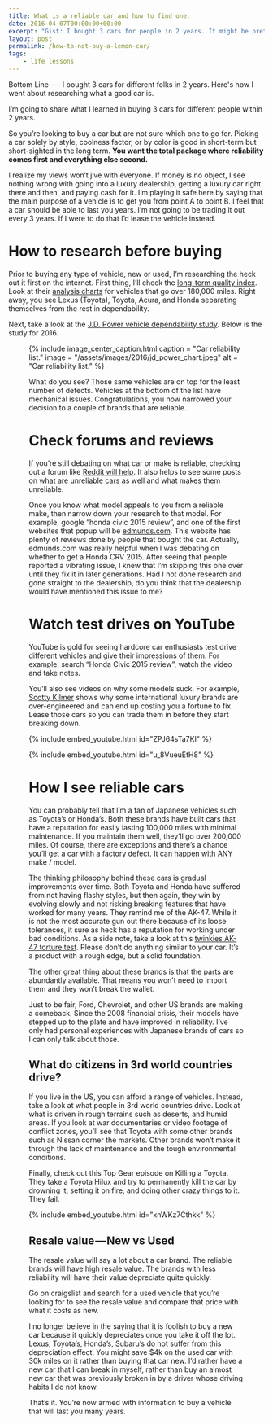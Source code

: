 ```yaml
---
title: What is a reliable car and how to find one.
date: 2016-04-07T00:00:00+00:00
excerpt: "Gist: I bought 3 cars for people in 2 years. It might be pretty but it's going to cost you an arm and a leg in repairs. Research and get a dependable vehicle."
layout: post
permalink: /how-to-not-buy-a-lemon-car/
tags:
    - life lessons
---
```


Bottom Line --- I bought 3 cars for different folks in 2 years. Here's how I went about researching what a good car is.

I’m going to share what I learned in buying 3 cars for different people within 2 years.

So you’re looking to buy a car but are not sure which one to go for. Picking a car solely by style, coolness factor, or by color is good in short-term but short-sighted in the long term. **You want the total package where reliability comes first and everything else second.**

I realize my views won’t jive with everyone. If money is no object, I see nothing wrong with going into a luxury dealership, getting a luxury car right there and then, and paying cash for it. I’m playing it safe here by saying that the main purpose of a vehicle is to get you from point A to point B. I feel that a car should be able to last you years. I’m not going to be trading it out every 3 years. If I were to do that I’d lease the vehicle instead.

# How to research before buying

Prior to buying any type of vehicle, new or used, I’m researching the heck out it first on the internet. First thing, I’ll check the <a href="http://longtermqualityindex.com/" target="_blank" rel="noopener noreferrer">long-term quality index</a>. Look at their <a href="http://longtermqualityindex.com/TIQI-over180k.png" target="_blank" rel="noopener noreferrer">analysis charts</a> for vehicles that go over 180,000 miles. Right away, you see Lexus (Toyota), Toyota, Acura, and Honda separating themselves from the rest in dependability.

Next, take a look at the <a href="http://www.jdpower.com/press-releases/2016-us-vehicle-dependability-study-vds" target="_blank" rel="noopener noreferrer">J.D. Power vehicle dependability study</a>. Below is the study for 2016.<figure class="wp-caption">

{% include image_center_caption.html 
    caption = "Car reliability list."
    image = "/assets/images/2016/jd_power_chart.jpeg"
    alt = "Car reliability list."
%}

What do you see? Those same vehicles are on top for the least number of defects. Vehicles at the bottom of the list have mechanical issues. Congratulations, you now narrowed your decision to a couple of brands that are reliable.

# Check forums and reviews

If you’re still debating on what car or make is reliable, checking out a forum like <a href="https://www.google.com/?gws_rd=ssl#q=site:reddit.com+reliable+car" target="_blank" rel="noopener noreferrer">Reddit will help</a>. It also helps to see some posts on <a href="https://www.google.com/?gws_rd=ssl#q=site:reddit.com+unreliable+car" target="_blank" rel="noopener noreferrer">what are unreliable cars</a> as well and what makes them unreliable.

Once you know what model appeals to you from a reliable make, then narrow down your research to that model. For example, google “honda civic 2015 review”, and one of the first websites that popup will be <a href="http://www.edmunds.com/honda/civic/2015/review/" target="_blank" rel="noopener noreferrer">edmunds.com</a>. This website has plenty of reviews done by people that bought the car. Actually, edmunds.com was really helpful when I was debating on whether to get a Honda CRV 2015. After seeing that people reported a vibrating issue, I knew that I’m skipping this one over until they fix it in later generations. Had I not done research and gone straight to the dealership, do you think that the dealership would have mentioned this issue to me?

# Watch test drives on YouTube

YouTube is gold for seeing hardcore car enthusiasts test drive different vehicles and give their impressions of them. For example, search “Honda Civic 2015 review”, watch the video and take notes.

You’ll also see videos on why some models suck. For example, <a href="https://www.youtube.com/channel/UCuxpxCCevIlF-k-K5YU8XPA" target="_blank" rel="noopener noreferrer">Scotty Kilmer</a> shows why some international luxury brands are over-engineered and can end up costing you a fortune to fix. Lease those cars so you can trade them in before they start breaking down.

{% include embed_youtube.html id="ZPJ64sTa7KI" %}

{% include embed_youtube.html id="u_8VueuEtH8" %}

# How I see reliable cars

You can probably tell that I’m a fan of Japanese vehicles such as Toyota’s or Honda’s. Both these brands have built cars that have a reputation for easily lasting 100,000 miles with minimal maintenance. If you maintain them well, they’ll go over 200,000 miles. Of course, there are exceptions and there’s a chance you’ll get a car with a factory defect. It can happen with ANY make / model.

The thinking philosophy behind these cars is gradual improvements over time. Both Toyota and Honda have suffered from not having flashy styles, but then again, they win by evolving slowly and not risking breaking features that have worked for many years. They remind me of the AK-47. While it is not the most accurate gun out there because of its loose tolerances, it sure as heck has a reputation for working under bad conditions. As a side note, take a look at this <a href="https://youtu.be/kIuni6_K_RQ?t=152" target="_blank" rel="noopener noreferrer">twinkies AK-47 torture test</a>. Please don’t do anything similar to your car. It’s a product with a rough edge, but a solid foundation.

The other great thing about these brands is that the parts are abundantly available. That means you won’t need to import them and they won’t break the wallet.

Just to be fair, Ford, Chevrolet, and other US brands are making a comeback. Since the 2008 financial crisis, their models have stepped up to the plate and have improved in reliability. I’ve only had personal experiences with Japanese brands of cars so I can only talk about those.

## What do citizens in 3rd world countries drive?

If you live in the US, you can afford a range of vehicles. Instead, take a look at what people in 3rd world countries drive. Look at what is driven in rough terrains such as deserts, and humid areas. If you look at war documentaries or video footage of conflict zones, you’ll see that Toyota with some other brands such as Nissan corner the markets. Other brands won’t make it through the lack of maintenance and the tough environmental conditions.

Finally, check out this Top Gear episode on Killing a Toyota. They take a Toyota Hilux and try to permanently kill the car by drowning it, setting it on fire, and doing other crazy things to it. They fail.

{% include embed_youtube.html id="xnWKz7Cthkk" %}

## Resale value — New vs Used

The resale value will say a lot about a car brand. The reliable brands will have high resale value. The brands with less reliability will have their value depreciate quite quickly.

Go on craigslist and search for a used vehicle that you’re looking for to see the resale value and compare that price with what it costs as new.

I no longer believe in the saying that it is foolish to buy a new car because it quickly depreciates once you take it off the lot. Lexus, Toyota’s, Honda’s, Subaru’s do not suffer from this depreciation effect. You might save $4k on the used car with 30k miles on it rather than buying that car new. I’d rather have a new car that I can break in myself, rather than buy an almost new car that was previously broken in by a driver whose driving habits I do not know.

That’s it. You’re now armed with information to buy a vehicle that will last you many years.